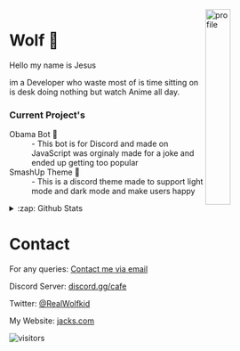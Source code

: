<img align="right" alt="profile" width=30% src="https://avatars1.githubusercontent.com/u/32025746?s=460&u=b71f51a6d786a0817807f3e953f36734ac4493c7&v=4">
<h1>Wolf 🐺</h1>

<p>Hello my name is Jesus 

im a Developer who waste most of is time sitting
on is desk doing nothing but watch Anime all day.

</p>


<h3>Current Project's</h3>
<dl>
  <dt>Obama Bot 🤖</dt>
  <dd>- This bot is for Discord and made on JavaScript was orginaly made for a joke and ended up getting too popular</dd>
  <dt>SmashUp Theme 🎴</dr>
  <dd>- This is a discord theme made to support light mode and dark mode and make users happy</dd>
</dl>

<!--<a href="https://youtube.com/c/Wolfkid">

<img src="https://img.shields.io/badge/Wolfkid%20-%23FF0000.svg?&style=for-the-badge&logo=YouTube&logoColor=white"/>
-->
</a>
 <details>

  <summary>:zap: Github Stats</summary>

<a href="https://youtube.com/c/Wolfkid">
  <img align="right" alt="Wolf's Github Stats" src="https://github-readme-stats.vercel.app/api?username=Wolfkid200444&show_icons=true&theme=tokyonight" />
<img align="right" alt="Wolf's Github Stats" src="https://github-readme-stats.vercel.app/api/top-langs/?username=Wolfkid200444&show_icons=true&theme=tokyonight"/>
</a>

</details>

<h1>Contact</h1>
      <p>For any queries: <a href="mailto:helpwolf@gmail.com?Subject=My%20Query">Contact me via email</a></p>
      <p>Discord Server: <a href="https://discord.gg/Kf2WCQf">discord.gg/cafe</a></p>
      <p>Twitter: <a href="https://twitter.com/RealWolfkid">@RealWolfkid</a></p>
      <p>My Website: <a href="https://404.com">jacks.com</a></p>





  ![visitors](https://visitor-badge.laobi.icu/badge?page_id=Wolfkid200444.Wolfkid200444)
